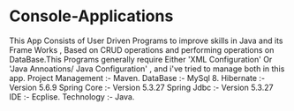 # Console-Applications
This App Consists of User Driven Programs to improve skills in Java and its Frame Works , Based on CRUD operations and performing operations on DataBase.This Programs generally require Either 'XML Configuration' Or 'Java Annoations/ Java Configuration' , and i've tried to manage both in this app.
Project Management :- Maven.
DataBase           :- MySql 8.
Hibernate          :- Version 5.6.9
Spring Core        :- Version 5.3.27
Spring Jdbc        :- Version 5.3.27
IDE                :- Ecplise.
Technology         :- Java.
